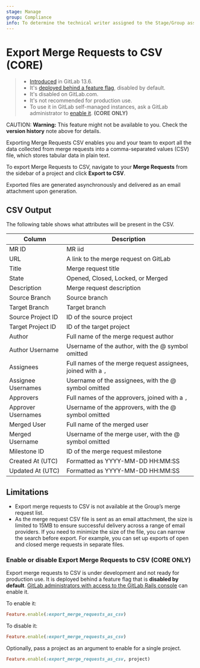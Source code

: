 ```yaml
---
stage: Manage
group: Compliance
info: To determine the technical writer assigned to the Stage/Group associated with this page, see https://about.gitlab.com/handbook/engineering/ux/technical-writing/#designated-technical-writers
---
```


# Export Merge Requests to CSV **(CORE)**

> - [Introduced](https://gitlab.com/gitlab-org/gitlab/-/issues/3619) in GitLab 13.6.
> - It's [deployed behind a feature flag](../../../administration/feature_flags.md), disabled by default.
> - It's disabled on GitLab.com.
> - It's not recommended for production use.
> - To use it in GitLab self-managed instances, ask a GitLab administrator to [enable it](#enable-or-disable-export-merge-requests-to-csv). **(CORE ONLY)**

CAUTION: **Warning:**
This feature might not be available to you. Check the **version history** note above for details.

Exporting Merge Requests CSV enables you and your team to export all the data collected from merge requests into a comma-separated values (CSV) file, which stores tabular data in plain text.

To export Merge Requests to CSV, navigate to your **Merge Requests** from the sidebar of a project and click **Export to CSV**.

Exported files are generated asynchronously and delivered as an email attachment upon generation.

## CSV Output

The following table shows what attributes will be present in the CSV.

| Column             | Description                                                  |
|--------------------|--------------------------------------------------------------|
| MR ID              | MR iid                                                       |
| URL                | A link to the merge request on GitLab                        |
| Title              | Merge request title                                          |
| State              | Opened, Closed, Locked, or Merged                            |
| Description        | Merge request description                                    |
| Source Branch      | Source branch                                                |
| Target Branch      | Target branch                                                |
| Source Project ID  | ID of the source project                                     |
| Target Project ID  | ID of the target project                                     |
| Author             | Full name of the merge request author                        |
| Author Username    | Username of the author, with the @ symbol omitted            |
| Assignees          | Full names of the merge request assignees, joined with a `,` |
| Assignee Usernames | Username of the assignees, with the @ symbol omitted         |
| Approvers          | Full names of the approvers, joined with a `,`               |
| Approver Usernames | Username of the approvers, with the @ symbol omitted         |
| Merged User        | Full name of the merged user                                 |
| Merged Username    | Username of the merge user, with the @ symbol omitted        |
| Milestone ID       | ID of the merge request milestone                            |
| Created At (UTC)   | Formatted as YYYY-MM-DD HH:MM:SS                             |
| Updated At (UTC)   | Formatted as YYYY-MM-DD HH:MM:SS                             |

## Limitations

- Export merge requests to CSV is not available at the Group’s merge request list.
- As the merge request CSV file is sent as an email attachment, the size is limited to 15MB to ensure successful delivery across a range of email providers. If you need to minimize the size of the file, you can narrow the search before export. For example, you can set up exports of open and closed merge requests in separate files.

### Enable or disable Export Merge Requests to CSV **(CORE ONLY)**

Export merge requests to CSV is under development and not ready for production use. It is
deployed behind a feature flag that is **disabled by default**.
[GitLab administrators with access to the GitLab Rails console](../../../administration/feature_flags.md)
can enable it.

To enable it:

```ruby
Feature.enable(:export_merge_requests_as_csv)
```

To disable it:

```ruby
Feature.enable(:export_merge_requests_as_csv)
```

Optionally, pass a project as an argument to enable for a single project.

```ruby
Feature.enable(:export_merge_requests_as_csv, project)
```
